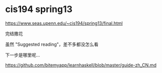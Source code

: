 # cis194 spring13

https://www.seas.upenn.edu/~cis194/spring13/final.html

完结撒花

虽然 "Suggested reading"，差不多都没怎么看

下一步是哪里呢...

https://github.com/bitemyapp/learnhaskell/blob/master/guide-zh_CN.md
